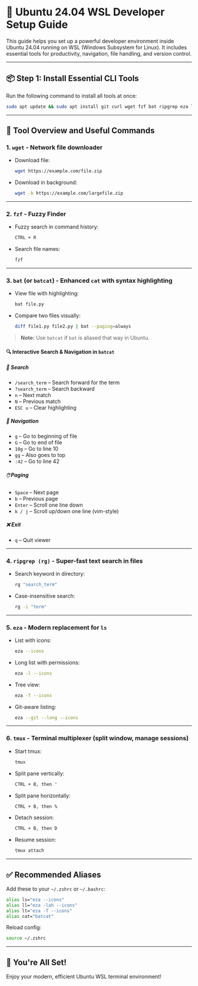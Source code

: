 # 🚀 Ubuntu 24.04 WSL Developer Setup Guide

This guide helps you set up a powerful developer environment inside Ubuntu 24.04 running on WSL (Windows Subsystem for Linux). It includes essential tools for productivity, navigation, file handling, and version control.

---

## 📦 Step 1: Install Essential CLI Tools

Run the following command to install all tools at once:

```bash
sudo apt update && sudo apt install git curl wget fzf bat ripgrep eza lsd tmux btop -y
```

---

## 🔧 Tool Overview and Useful Commands

### 1. `wget` - Network file downloader
- Download file:
  ```bash
  wget https://example.com/file.zip
  ```
- Download in background:
  ```bash
  wget -b https://example.com/largefile.zip
  ```

---

### 2. `fzf` - Fuzzy Finder
- Fuzzy search in command history:
  ```bash
  CTRL + R
  ```
- Search file names:
  ```bash
  fzf
  ```

---

### 3. `bat` (or `batcat`) - Enhanced `cat` with syntax highlighting

- View file with highlighting:
  ```bash
  bat file.py
  ```
- Compare two files visually:
  ```bash
  diff file1.py file2.py | bat --paging=always
  ```

> **Note:** Use `batcat` if `bat` is aliased that way in Ubuntu.

#### 🔍 Interactive Search & Navigation in `batcat`

##### 🔎 Search
- `/search_term` – Search forward for the term  
- `?search_term` – Search backward  
- `n` – Next match  
- `N` – Previous match  
- `ESC u` – Clear highlighting  

##### 🧭 Navigation
- `g` – Go to beginning of file  
- `G` – Go to end of file  
- `10g` – Go to line 10  
- `gg` – Also goes to top  
- `:42` – Go to line 42  

##### 🖱️ Paging
- `Space` – Next page  
- `b` – Previous page  
- `Enter` – Scroll one line down  
- `k / j` – Scroll up/down one line (vim-style)  

##### ❌ Exit
- `q` – Quit viewer

---

### 4. `ripgrep (rg)` - Super-fast text search in files
- Search keyword in directory:
  ```bash
  rg "search_term"
  ```
- Case-insensitive search:
  ```bash
  rg -i "term"
  ```

---

### 5. `eza` - Modern replacement for `ls`
- List with icons:
  ```bash
  eza --icons
  ```
- Long list with permissions:
  ```bash
  eza -l --icons
  ```
- Tree view:
  ```bash
  eza -T --icons
  ```
- Git-aware listing:
  ```bash
  eza --git --long --icons
  ```

---

### 6. `tmux` - Terminal multiplexer (split window, manage sessions)
- Start tmux:
  ```bash
  tmux
  ```
- Split pane vertically:
  ```bash
  CTRL + B, then "
  ```
- Split pane horizontally:
  ```bash
  CTRL + B, then %
  ```
- Detach session:
  ```bash
  CTRL + B, then D
  ```
- Resume session:
  ```bash
  tmux attach
  ```

---

## ✅ Recommended Aliases

Add these to your `~/.zshrc` or `~/.bashrc`:

```bash
alias ls="eza --icons"
alias ll="eza -lah --icons"
alias lt="eza -T --icons"
alias cat="batcat"
```

Reload config:
```bash
source ~/.zshrc
```

---

## 🎉 You're All Set!
Enjoy your modern, efficient Ubuntu WSL terminal environment!
